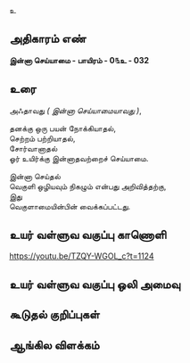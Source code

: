 உ


## அதிகாரம் எண்

**இன்னா செய்யாமை - பாயிரம் - 0௩உ - 032**

## உரை

அஃதாவது _( இன்னா செய்யாமையாவது )_,  

தனக்கு ஒரு பயன் நோக்கியாதல்,  
செற்றம் பற்றியாதல்,  
சோர்வானாதல்  
ஓர் உயிர்க்கு இன்னாதவற்றைச் செய்யாமை. 

இன்னா செய்தல்   
வெகுளி ஒழியவும் நிகழும் என்பது அறிவித்தற்கு,       
இது    
வெகுளாமையின்பின் வைக்கப்பட்டது.

## உயர் வள்ளுவ வகுப்பு காணொளி

https://youtu.be/TZQY-WGOL_c?t=1124

## உயர் வள்ளுவ வகுப்பு ஒலி அமைவு 


## கூடுதல் குறிப்புகள்


## ஆங்கில விளக்கம்


